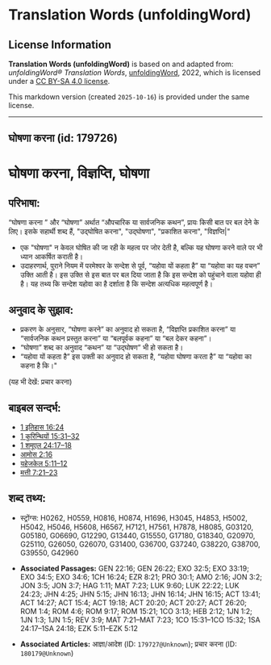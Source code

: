 # Translation Words (unfoldingWord)

## License Information

**Translation Words (unfoldingWord)** is based on and adapted from: _unfoldingWord® Translation Words_, [unfoldingWord](https://unfoldingword.org/utw), 2022, which is licensed under a [CC BY-SA 4.0 license](https://creativecommons.org/licenses/by-sa/4.0/legalcode.en).

This markdown version (created `2025-10-16`) is provided under the same license.



--------------------------------

## घोषणा करना (id: 179726)

घोषणा करना, विज्ञप्ति, घोषणा
============================

परिभाषा:
--------

“घोषणा करना ” और “घोषणा” अर्थात “औपचारिक या सार्वजनिक कथन”, प्रायः किसी बात पर बल देने के लिए। इसके सहार्थी शब्द हैं, "उद्घोषित करना", "उद्घोषणा", "प्रकाशित करना", "विज्ञप्ति\|"

* एक "घोषणा" न केवल घोषित की जा रही के महत्व पर जोर देती है, बल्कि यह घोषणा करने वाले पर भी ध्यान आकर्षित कराती है।
* उदाहरणार्थ, पुराने नियम में परमेश्वर के सन्देश से पूर्व, “यहोवा यों कहता है” या “यहोवा का यह वचन” उक्ति आती है। इस उक्ति से इस बात पर बल दिया जाता है कि इस सन्देश को पहुंचाने वाला यहोवा ही है। यह तथ्य कि सन्देश यहोवा का है दर्शाता है कि सन्देश अत्यधिक महत्वपूर्ण है।

अनुवाद के सुझाव:
----------------

* प्रकरण के अनुसार, “घोषणा करने” का अनुवाद हो सकता है, “विज्ञप्ति प्रकाशित करना” या “सार्वजनिक कथन प्रस्तुत करना” या “बलपूर्वक कहना” या “बल देकर कहना”।
* “घोषणा” शब्द का अनुवाद “कथन” या “उद्घोषण” भी हो सकता है।
* “यहोवा यों कहता है” इस उक्ती का अनुवाद हो सकता है, “यहोवा घोषणा करता है” या “यहोवा का कहना है कि।"

(यह भी देखें: प्रचार करना)

बाइबल सन्दर्भ:
--------------

* [1 इतिहास 16:24](https://ref.ly/1Chr0:0)
* [1 कुरिन्थियों 15:31–32](https://ref.ly/1Cor0:0)
* [1 शमूएल 24:17–18](https://ref.ly/1Sam0:0)
* [आमोस 2:16](https://ref.ly/Amos2:16)
* [यहेजकेल 5:11–12](https://ref.ly/Ezek5:11-Ezek5:12)
* [मत्ती 7:21–23](https://ref.ly/Matt7:21-Matt7:23)

शब्द तथ्य:
----------

* स्ट्रोंग्स: H0262, H0559, H0816, H0874, H1696, H3045, H4853, H5002, H5042, H5046, H5608, H6567, H7121, H7561, H7878, H8085, G03120, G05180, G06690, G12290, G13440, G15550, G17180, G18340, G20970, G25110, G26050, G26070, G31400, G36700, G37240, G38220, G38700, G39550, G42960

* **Associated Passages:** GEN 22:16; GEN 26:22; EXO 32:5; EXO 33:19; EXO 34:5; EXO 34:6; 1CH 16:24; EZR 8:21; PRO 30:1; AMO 2:16; JON 3:2; JON 3:5; JON 3:7; HAG 1:11; MAT 7:23; LUK 9:60; LUK 22:22; LUK 24:23; JHN 4:25; JHN 5:15; JHN 16:13; JHN 16:14; JHN 16:15; ACT 13:41; ACT 14:27; ACT 15:4; ACT 19:18; ACT 20:20; ACT 20:27; ACT 26:20; ROM 1:4; ROM 4:6; ROM 9:17; ROM 15:21; 1CO 3:13; HEB 2:12; 1JN 1:2; 1JN 1:3; 1JN 1:5; REV 3:9; MAT 7:21–MAT 7:23; 1CO 15:31–1CO 15:32; 1SA 24:17–1SA 24:18; EZK 5:11–EZK 5:12
* **Associated Articles:** आज्ञा/आदेश (ID: `179727@Unknown`); प्रचार करना (ID: `180179@Unknown`)

